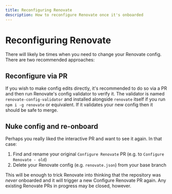 ```yaml
---
title: Reconfiguring Renovate
description: How to reconfigure Renovate once it's onboarded
---
```


# Reconfiguring Renovate

There will likely be times when you need to change your Renovate config. There are two recommended approaches:

## Reconfigure via PR

If you wish to make config edits directly, it's recommended to do so via a PR and then run Renovate's config validator to verify it. The validator is named `renovate-config-validator` and installed alongside `renovate` itself if you run `npm i -g renovate` or equivalent. If it validates your new config then it should be safe to merge.

## Nuke config and re-onboard

Perhaps you really liked the interactive PR and want to see it again. In that case:

1.  Find and rename your original `Configure Renovate` PR (e.g. to `Configure Renovate - old`)
2.  Delete your Renovate config (e.g. `renovate.json`) from your base branch

This will be enough to trick Renovate into thinking that the repository was _never_ onboarded and it will trigger a new Configure Renovate PR again. Any existing Renovate PRs in progress may be closed, however.
